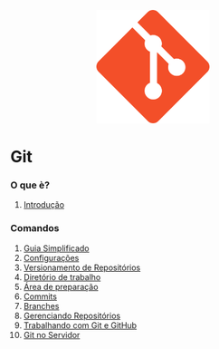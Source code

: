 <p align="center">
    <img width="200" height="200" src="img/git-logo.png"/>
</p>

# Git

### O que è?
1. [Introdução](introducao.md)

### Comandos

1. [Guia Simplificado](comandos/guia-simplificado.md)
1. [Configurações](comandos/configuracoes.md)
1. [Versionamento de Repositórios](comandos/versionamento-repositorios.md)
1. [Diretório de trabalho](comandos/working-directory.md)
1. [Área de preparação](comandos/stage-area.md)
1. [Commits](comandos/commits.md)
1. [Branches](comandos/branches.md)
1. [Gerenciando Repositórios](comandos/gerenciando-repositorios.md)
1. [Trabalhando com Git e  GitHub](comandos/trabalhando-git-github.md)
1. [Git no Servidor](comandos/git-no-servidor.md)